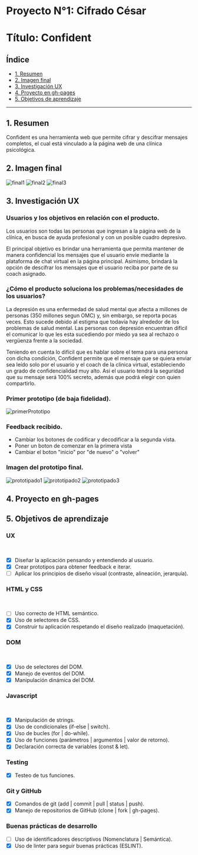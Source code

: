 # Proyecto N°1: Cifrado César

# Título: Confident

## Índice

* [1. Resumen](#1-resumen)
* [2. Imagen final](#2-imagen-final)
* [3. Investigación UX](#3-investigación-UX)
* [4. Proyecto en gh-pages](#4-proyecto-en-gh-pages)
* [5. Objetivos de aprendizaje](#5-objetivos-de-aprendizaje)

***

## 1. Resumen

Confident es una herramienta web que permite cifrar y descifrar mensajes completos, el cual está vinculado a la página web de una clínica psicológica. 

## 2. Imagen final

![final1](https://github.com/Kiswari10/LIM011-cipher/blob/master/src/imagenes/final1.JPG)
![final2](https://github.com/Kiswari10/LIM011-cipher/blob/master/src/imagenes/final2.JPG)
![final3](https://github.com/Kiswari10/LIM011-cipher/blob/master/src/imagenes/final3.jpg)

## 3. Investigación UX

### Usuarios y los objetivos en relación con el producto.

Los usuarios son todas las personas que ingresan a la página web de la clínica, en busca de ayuda profesional y con un posible cuadro depresivo.

El principal objetivo es brindar una herramienta que permita mantener de manera confidencial los mensajes que el usuario envíe mediante la plataforma de chat virtual en la página principal. Asimismo, brindará la opción de descifrar los mensajes que el usuario reciba por parte de su coach asignado. 
    
### ¿Cómo el producto soluciona los problemas/necesidades de los usuarios?
    
La depresión es una enfermedad de salud mental que afecta a millones de personas (350 millones segun OMC) y, sin embargo, se reporta pocas veces. Esto sucede debido al estigma que todavía hay alrededor de los problemas de salud mental. Las personas con depresión encuentran difícil el comunicar lo que les esta sucediendo por miedo ya sea al rechazo o vergüenza frente a la sociedad.

Teniendo en cuenta lo difícil que es hablar sobre el tema para una persona con dicha condición, Confident permite que el mensaje que se quiera enviar sea leído solo por el usuario y el coach de la clinica virtual, estableciendo un grado de confidencialidad muy alto. Asi el usuario tendrá la seguridad que su mensaje será 100% secreto, además que podrá elegir con quien compartirlo. 

### Primer prototipo (de baja fidelidad).

![primerPrototipo](https://github.com/Kiswari10/LIM011-cipher/blob/master/imagenes/primerPrototipo.JPG)

### Feedback recibido.

- Cambiar los botones de codificar y decodificar a la segunda vista.
- Poner un boton de comenzar en la primera vista
- Cambiar el boton "inicio" por "de nuevo" o "volver"

### Imagen del prototipo final.

![prototipado1](https://github.com/Kiswari10/LIM011-cipher/blob/master/src/imagenes/prototipado1.JPG)
![prototipado2](https://github.com/Kiswari10/LIM011-cipher/blob/master/src/imagenes/prototipado2.JPG)
![prototipado3](https://github.com/Kiswari10/LIM011-cipher/blob/master/src/imagenes/prototipado3.JPG)

## 4. Proyecto en gh-pages

## 5. Objetivos de aprendizaje

### UX
​
- [x] Diseñar la aplicación pensando y entendiendo al usuario.
- [x] Crear prototipos para obtener feedback e iterar.
- [ ] Aplicar los principios de diseño visual (contraste, alineación, jerarquía).
​
### HTML y CSS
​
- [ ] Uso correcto de HTML semántico.
- [x] Uso de selectores de CSS.
- [x] Construir tu aplicación respetando el diseño realizado (maquetación).
​
### DOM
​
- [x] Uso de selectores del DOM.
- [x] Manejo de eventos del DOM.
- [x] Manipulación dinámica del DOM.
​
### Javascript
​
- [x] Manipulación de strings.
- [x] Uso de condicionales (if-else | switch).
- [x] Uso de bucles (for | do-while).	
- [x] Uso de funciones (parámetros | argumentos | valor de retorno).
- [x] Declaración correcta de variables (const & let).
​
### Testing
- [x] Testeo de tus funciones.
​
### Git y GitHub
- [x] Comandos de git (add | commit | pull | status | push).
- [x] Manejo de repositorios de GitHub (clone | fork | gh-pages).
​
### Buenas prácticas de desarrollo
- [ ] Uso de identificadores descriptivos (Nomenclatura | Semántica).
- [x] Uso de linter para seguir buenas prácticas (ESLINT).

